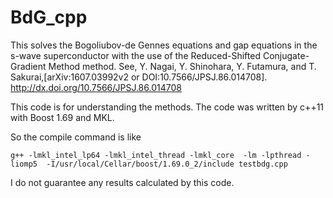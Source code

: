 # BdG_cpp
This solves the Bogoliubov-de Gennes equations and gap equations in the s-wave superconductor with the use of the Reduced-Shifted Conjugate-Gradient Method method. See, Y. Nagai, Y. Shinohara, Y. Futamura, and T. Sakurai,[arXiv:1607.03992v2 or DOI:10.7566/JPSJ.86.014708]. http://dx.doi.org/10.7566/JPSJ.86.014708  

This code is for understanding the methods. 
The code was written by c++11 with Boost 1.69 and MKL.

So the compile command is like 

```
g++ -lmkl_intel_lp64 -lmkl_intel_thread -lmkl_core  -lm -lpthread -liomp5  -I/usr/local/Cellar/boost/1.69.0_2/include testbdg.cpp
```

I do not guarantee any results calculated by this code. 
